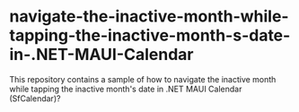# navigate-the-inactive-month-while-tapping-the-inactive-month-s-date-in-.NET-MAUI-Calendar
This repository contains a sample of how to navigate the inactive month while tapping the inactive month's date in .NET MAUI Calendar (SfCalendar)?
